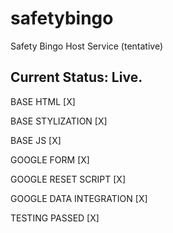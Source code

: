 # safetybingo
Safety Bingo Host Service (tentative)

## Current Status: Live.


BASE HTML                 [X]

BASE STYLIZATION          [X]

BASE JS                   [X]

GOOGLE FORM               [X]

GOOGLE RESET SCRIPT       [X]

GOOGLE DATA INTEGRATION   [X]

TESTING PASSED            [X]
